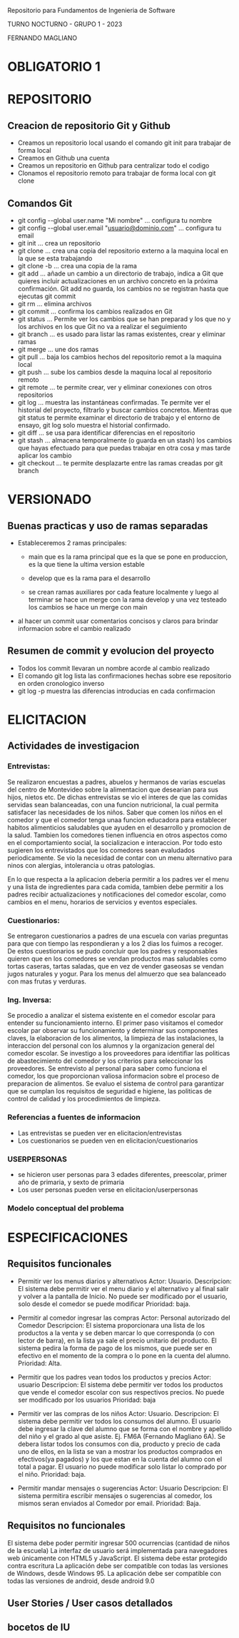 
Repositorio para Fundamentos de Ingenieria de Software

TURNO NOCTURNO - GRUPO 1 - 2023

FERNANDO MAGLIANO

# OBLIGATORIO 1 #

# REPOSITORIO #

## Creacion de repositorio Git y Github ##

- Creamos un repositorio local usando el comando git init para trabajar de forma local
- Creamos en Github una cuenta 
- Creamos un repositorio en Github para centralizar todo el codigo 
- Clonamos el repositorio remoto para trabajar de forma local con git clone <link>


## Comandos Git ##

- git config --global user.name "Mi nombre" ... configura tu nombre
- git config --global user.email "usuario@dominio.com" ... configura tu email
- git init ... crea un repositorio
- git clone ... crea una copia del repositorio externo a la maquina local en la que se esta trabajando
- git clone -b ... crea una copia de la rama
- git add ... añade un cambio a un directorio de trabajo, indica a Git que quieres incluir actualizaciones en un archivo concreto en la próxima confirmación. Git add no guarda, los cambios no se registran hasta que ejecutas  git commit
- git rm ... elimina archivos
- git commit ... confirma los cambios realizados en Git
- git status ... Permite ver los cambios que se han preparad y los que no y los archivos en los que Git no va a realizar el seguimiento
- git branch ... es usado para listar las ramas existentes, crear y eliminar ramas
- git merge ... une dos ramas
- git pull ... baja los cambios hechos del repositorio remot a la maquina local
- git push ... sube los cambios desde la maquina local al repositorio remoto
- git remote ... te permite crear, ver y eliminar conexiones con otros repositorios
- git log ... muestra las instantáneas confirmadas. Te permite ver el historial del proyecto, filtrarlo y buscar cambios concretos. Mientras que git status te permite examinar el directorio de trabajo y el entorno de ensayo, git log solo muestra el historial confirmado.
- git diff ... se usa para identificar diferencias en el repositorio
- git stash ... almacena temporalmente (o guarda en un stash) los cambios que hayas efectuado para que puedas trabajar en otra cosa y mas tarde aplicar los cambio
- git checkout ... te permite desplazarte entre las ramas creadas por git branch
 
 
# VERSIONADO #

## Buenas practicas y uso de ramas separadas ##

- Estableceremos 2 ramas principales: 
   - main que es la rama principal que es la que se pone en produccion, es la que tiene la ultima version estable
   - develop que es la rama para el desarrollo

   - se crean ramas auxiliares por cada feature localmente y luego al terminar se hace un merge con la rama develop y una vez testeado los cambios
     se hace un merge con main

- al hacer un commit usar comentarios concisos y claros para brindar informacion sobre el cambio realizado

## Resumen de commit y evolucion del proyecto ##

- Todos los commit llevaran un nombre acorde al cambio realizado
- El comando git log lista las confirmaciones hechas sobre ese repositorio en orden cronologico inverso
- git log -p muestra las diferencias introducias en cada confirmacion


# ELICITACION #

## Actividades de investigacion ##

### Entrevistas:
Se realizaron encuestas a padres, abuelos y hermanos de varias escuelas del centro de Montevideo sobre la alimentacion que desearian para sus hijos, nietos etc.
De dichas entrevistas se vio el interes de que las comidas servidas sean balanceadas, con una funcion nutricional, la cual permita satisfacer las necesidades de los niños.
Saber que  comen los niños en el comedor y que el comedor tenga unaa funcion educadora para establecer habitos alimenticios saludables que ayuden en el desarrollo y promocion de la salud.
Tambien los comedores tienen influencia en otros aspectos como en el comportamiento social, la socializacion e interaccion.
Por todo esto sugieren los entrevistados que los comedores sean evaludados periodicamente.
Se vio la necesidad de contar con un menu alternativo para ninos con alergias, intolerancia u otras patologias.

En lo que respecta a la aplicacion deberia permitir a los padres ver el menu y una lista de ingredientes para cada comida, tambien debe permitir a los padres recibir actualizaciones y notificaciones del comedor escolar, como cambios en el menu, horarios de servicios y eventos especiales.


### Cuestionarios:

Se entregaron cuestionarios a padres de una escuela con varias preguntas para que con tiempo las respondieran y a los 2 dias los fuimos a recoger.
De estos cuestionarios se pudo concluir que los padres y responsables quieren que en los comedores se vendan productos mas saludables como tortas caseras, tartas saladas, que en vez de vender gaseosas se vendan jugos naturales y yogur.
Para los menus del almuerzo que sea balanceado con mas frutas y verduras.




### Ing. Inversa:

Se procedio a analizar el sistema existente en el comedor escolar para entender su funcionamiento interno.
El primer paso visitamos el comedor escolar par observar su funcionamiento y determinar sus componentes claves, la elaboracion de los alimentos, la limpieza de las instalaciones, la interaccion del personal con los alumnos y la organizacion general del comedor escolar.
Se investigo a los proveedores para identifiar las politicas de abastecimiento del comedor y los criterios para seleccionar los proveedores.
Se entrevisto al personal para saber como funciona el comedor, los que proporcionan valiosa informacion sobre el proceso de preparacion de alimentos.
Se evaluo el sistema de control para garantizar que se cumplan los requisitos de seguridad e higiene, las politicas de control de calidad y los procedimientos de limpieza.



### Referencias a fuentes de informacion ###

- Las entrevistas se pueden ver en elicitacion/entrevistas
- Los cuestionarios se pueden ven en elicitacion/cuestionarios


### USERPERSONAS ###

- se hicieron user personas para 3 edades diferentes, preescolar, primer año de primaria, y sexto de primaria
- Los user personas pueden verse en elicitacion/userpersonas


### Modelo conceptual del problema ###



# ESPECIFICACIONES #

## Requisitos funcionales ##

- Permitir ver los menus diarios y alternativos 
  Actor: Usuario. 
  Descripcion: El sistema debe permitir ver el menu diario y el alternativo y al final salir y volver a la pantalla de Inicio.
  No puede ser modificado por el usuario, solo desde el comedor se puede modificar 
  Prioridad: baja.

- Permitir al comedor ingresar las compras 
  Actor: Personal autorizado del Comedor 
  Descripcion: El sistema proporcionara una lista de los productos a la venta y se deben marcar lo que corresponda (o con lector de barra), en la lista ya sale el precio unitario del producto. El sistema pedira la forma de pago de los mismos, que puede ser en efectivo en el momento de la compra o lo pone en la cuenta del alumno. 
  Prioridad: Alta.

- Permitir que los padres vean todos los productos y precios
  Actor: usuario
  Descripcion: El sistema debe permitir ver todos los productos que vende el comedor escolar con sus respectivos precios. 
  No puede ser modificado por los usuarios
  Prioridad: baja
  
- Permitir ver las compras de los niños 
  Actor: Usuario. 
  Descripcion: El sistema debe permitir ver todos los consumos del alumno. El usuario debe ingresar la clave del alumno que se forma con el nombre y apellido del niño y el grado al que asiste. Ej. FM6A (Fernando Magliano 6A). Se debera listar todos los consumos con dia, producto y precio de cada uno de ellos, en la lista se van a mostrar los productos comprados en efectivos(ya pagados) y los que estan en la cuenta del alumno con el total a pagar. El usuario no puede modificar solo listar lo comprado por el niño. 
  Prioridad: baja.

- Permitir mandar mensajes o sugerencias 
  Actor: Usuario 
  Descripcion: El sistema permitira escribir mensajes o sugerencias al comedor, los mismos seran enviados al Comedor por email. 
  Prioridad: Baja.


## Requisitos no funcionales ##

El sistema debe poder permitir ingresar 500 ocurrencias (cantidad de niños de la escuela)
La interfaz de usuario será implementada para navegadores web únicamente con HTML5 y JavaScript.
El sistema debe estar protegido contra escritura
La aplicación debe ser compatible con todas las versiones de Windows, desde Windows 95.
La aplicación debe ser compatible con todas las versiones de android, desde android 9.0


## User Stories / User casos detallados ##


## bocetos de IU ##
